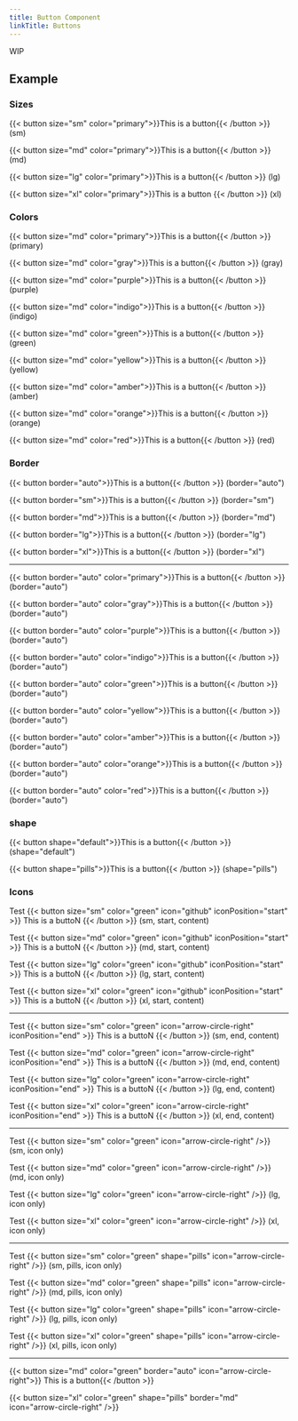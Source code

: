 ```yaml
---
title: Button Component
linkTitle: Buttons
---
```


WIP

## Example

### Sizes

{{< button size="sm" color="primary">}}This is a button{{< /button >}} (sm)
<br/>

{{< button size="md" color="primary">}}This is a button{{< /button >}} (md)
<br/>

{{< button size="lg" color="primary">}}This is a button{{< /button >}} (lg)
<br/>

{{< button size="xl" color="primary">}}This is a button {{< /button >}} (xl)
<br/>

### Colors

{{< button size="md" color="primary">}}This is a button{{< /button >}} (primary)
<br/>

{{< button size="md" color="gray">}}This is a button{{< /button >}} (gray)
<br/>

{{< button size="md" color="purple">}}This is a button{{< /button >}} (purple)
<br/>

{{< button size="md" color="indigo">}}This is a button{{< /button >}} (indigo)
<br/>

{{< button size="md" color="green">}}This is a button{{< /button >}} (green)
<br/>

{{< button size="md" color="yellow">}}This is a button{{< /button >}} (yellow)
<br/>

{{< button size="md" color="amber">}}This is a button{{< /button >}} (amber)
<br/>

{{< button size="md" color="orange">}}This is a button{{< /button >}} (orange)
<br/>

{{< button size="md" color="red">}}This is a button{{< /button >}} (red)
<br/>

### Border

{{< button border="auto">}}This is a button{{< /button >}} (border="auto")
<br/>

{{< button border="sm">}}This is a button{{< /button >}} (border="sm")
<br/>

{{< button border="md">}}This is a button{{< /button >}} (border="md")
<br/>

{{< button border="lg">}}This is a button{{< /button >}} (border="lg")
<br/>

{{< button border="xl">}}This is a button{{< /button >}} (border="xl")
<br/>

---

{{< button border="auto" color="primary">}}This is a button{{< /button >}} (border="auto")
<br/>

{{< button border="auto" color="gray">}}This is a button{{< /button >}} (border="auto")
<br/>

{{< button border="auto" color="purple">}}This is a button{{< /button >}} (border="auto")
<br/>

{{< button border="auto" color="indigo">}}This is a button{{< /button >}} (border="auto")
<br/>

{{< button border="auto" color="green">}}This is a button{{< /button >}} (border="auto")
<br/>

{{< button border="auto" color="yellow">}}This is a button{{< /button >}} (border="auto")
<br/>

{{< button border="auto" color="amber">}}This is a button{{< /button >}} (border="auto")
<br/>

{{< button border="auto" color="orange">}}This is a button{{< /button >}} (border="auto")
<br/>

{{< button border="auto" color="red">}}This is a button{{< /button >}} (border="auto")
<br/>



### shape

{{< button shape="default">}}This is a button{{< /button >}} (shape="default")
<br/>

{{< button shape="pills">}}This is a button{{< /button >}} (shape="pills")
<br/>

### Icons

Test
{{< button size="sm" color="green" icon="github" iconPosition="start" >}}
This is a buttoN
{{< /button >}}
(sm, start, content)
<br/>

Test
{{< button size="md" color="green" icon="github" iconPosition="start" >}}
This is a buttoN
{{< /button >}}
(md, start, content)
<br/>

Test
{{< button size="lg" color="green" icon="github" iconPosition="start" >}}
This is a buttoN
{{< /button >}}
(lg, start, content)
<br/>

Test
{{< button size="xl" color="green" icon="github" iconPosition="start" >}}
This is a buttoN
{{< /button >}}
(xl, start, content)
<br/>

---

Test
{{< button size="sm" color="green" icon="arrow-circle-right" iconPosition="end" >}}
This is a buttoN
{{< /button >}}
(sm, end, content)
<br/>

Test
{{< button size="md" color="green" icon="arrow-circle-right" iconPosition="end" >}}
This is a buttoN
{{< /button >}}
(md, end, content)
<br/>

Test
{{< button size="lg" color="green" icon="arrow-circle-right" iconPosition="end" >}}
This is a buttoN
{{< /button >}}
(lg, end, content)
<br/>

Test
{{< button size="xl" color="green" icon="arrow-circle-right" iconPosition="end" >}}
This is a buttoN
{{< /button >}}
(xl, end, content)
<br/>

---

Test
{{< button size="sm" color="green" icon="arrow-circle-right" />}}
(sm, icon only)
<br/>

Test
{{< button size="md" color="green" icon="arrow-circle-right" />}}
(md, icon only)
<br/>

Test
{{< button size="lg" color="green" icon="arrow-circle-right" />}}
(lg, icon only)
<br/>

Test
{{< button size="xl" color="green" icon="arrow-circle-right" />}}
(xl, icon only)
<br/>

---

Test
{{< button size="sm" color="green" shape="pills" icon="arrow-circle-right" />}}
(sm, pills, icon only)
<br/>

Test
{{< button size="md" color="green" shape="pills" icon="arrow-circle-right" />}}
(md, pills, icon only)
<br/>

Test
{{< button size="lg" color="green" shape="pills" icon="arrow-circle-right" />}}
(lg, pills, icon only)
<br/>

Test
{{< button size="xl" color="green" shape="pills" icon="arrow-circle-right" />}}
(xl, pills, icon only)
<br/>

---

{{< button size="md" color="green" border="auto" icon="arrow-circle-right">}} This is a button{{< /button >}}
<br/>

{{< button size="xl" color="green" shape="pills" border="md" icon="arrow-circle-right" />}}
<br/>
